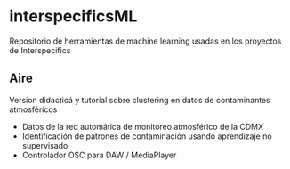 # interspecificsML
Repositorio de herramientas de machine learning usadas en los proyectos de Interspecifics



## Aire
Version didacticá y tutorial sobre clustering en datos de contaminantes atmosféricos

   * Datos de la red automática de monitoreo atmosférico de la CDMX
   * Identificación de patrones de contaminación usando aprendizaje no supervisado
   * Controlador OSC para DAW / MediaPlayer
 
